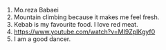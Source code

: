 1. Mo.reza Babaei
2. Mountain climbing because it makes me feel fresh.
3. Kebab is my favourite food. I love red meat.
4. https://www.youtube.com/watch?v=MI9ZpIKgyf0
5. I am a good dancer.